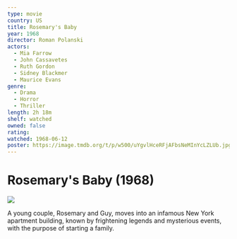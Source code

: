 ```yaml
---
type: movie
country: US
title: Rosemary's Baby
year: 1968
director: Roman Polanski
actors:
  - Mia Farrow
  - John Cassavetes
  - Ruth Gordon
  - Sidney Blackmer
  - Maurice Evans
genre:
  - Drama
  - Horror
  - Thriller
length: 2h 18m
shelf: watched
owned: false
rating:
watched: 1968-06-12
poster: https://image.tmdb.org/t/p/w500/uYgvlHceRFjAFbsNeMInYcLZLUb.jpg
---
```


# Rosemary's Baby (1968)

![](https://image.tmdb.org/t/p/w500/uYgvlHceRFjAFbsNeMInYcLZLUb.jpg)

A young couple, Rosemary and Guy, moves into an infamous New York apartment building, known by frightening legends and mysterious events, with the purpose of starting a family.